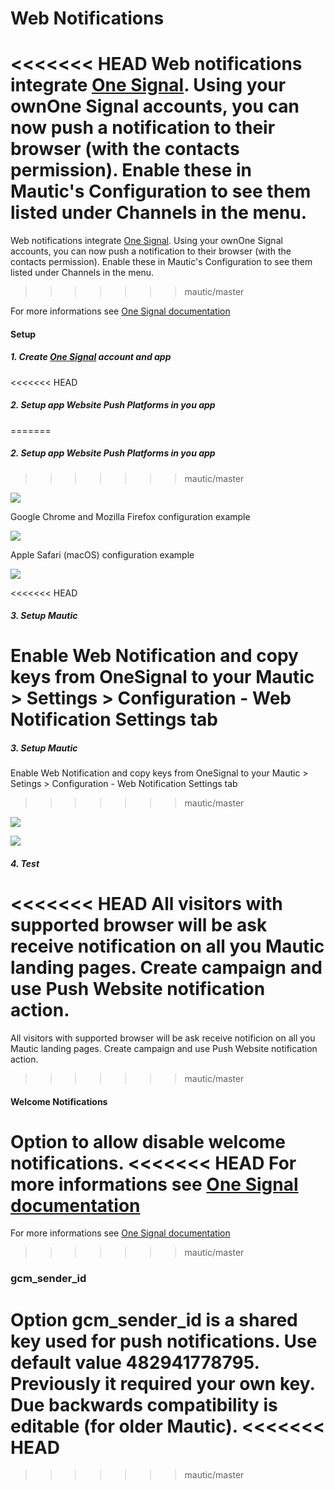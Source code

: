 # Web Notifications

<<<<<<< HEAD
Web notifications integrate [One Signal](https://onesignal.com/). Using your ownOne Signal accounts, you can now push a notification to their browser (with the contacts permission). Enable these in Mautic's Configuration to see them listed under Channels in the menu.
=======
Web notifications  integrate [One Signal](https://onesignal.com/). Using your ownOne Signal accounts, you can now push a notification to their browser (with the contacts permission). Enable these in Mautic's Configuration to see them listed under Channels in the menu.
>>>>>>> mautic/master

For more informations see [One Signal documentation](https//documentation.onesignal.com/docs/web-push-setup)

#### Setup

##### 1. Create [One Signal](https://onesignal.com/) account and app

<<<<<<< HEAD
##### 2. Setup app Website Push Platforms in you app
=======
##### 2. Setup app  Website Push Platforms in you app
>>>>>>> mautic/master

![](/notifications/notification-setup1.PNG)

Google Chrome and Mozilla Firefox configuration example

![](/notifications/notification-setup2.PNG)

Apple Safari (macOS) configuration example

![](/notifications/notification-setup3.PNG)

<<<<<<< HEAD
##### 3. Setup Mautic

Enable Web Notification and copy keys from OneSignal to your Mautic > Settings > Configuration - Web Notification Settings tab
=======
##### 3. Setup Mautic 

Enable Web Notification and copy  keys from OneSignal to your Mautic > Setings > Configuration - Web Notification Settings tab
>>>>>>> mautic/master

![](/notifications/notification-setup4.PNG)

![](/notifications/notification-setup5.PNG)

##### 4. Test

<<<<<<< HEAD
All visitors with supported browser will be ask receive notification on all you Mautic landing pages. Create campaign and use Push Website notification action.
=======
All visitors with supported browser will be ask receive notificion on all you Mautic landing pages.  Create campaign and use Push Website notification action.
>>>>>>> mautic/master

#### Welcome Notifications

Option to allow disable welcome notifications.
<<<<<<< HEAD
For more informations see [One Signal documentation](https://documentation.onesignal.com/docs/welcome-notifications)
=======
For more informations see [One Signal documentation](https://documentation.onesignal.com/docs/welcome-notifications) 
>>>>>>> mautic/master

### gcm_sender_id

Option gcm_sender_id is a shared key used for push notifications.
Use default value 482941778795. Previously it required your own key. Due backwards compatibility is editable (for older Mautic).
<<<<<<< HEAD
=======
  
>>>>>>> mautic/master

